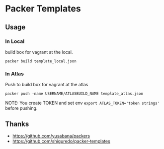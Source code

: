 Packer Templates
==============

Usage
-------------

### In Local

build box for vagrant at the local.

```
packer build template_local.json
```


### In Atlas

Push to build box for vagrant at the atlas

```
packer push -name USERNAME/ATLASBUILD_NAME template_atlas.json
```

NOTE: You create TOKEN and set env `export ATLAS_TOKEN='token strings'` before pushing.


Thanks
-------------

* https://github.com/yusabana/packers
* https://github.com/shiguredo/packer-templates
